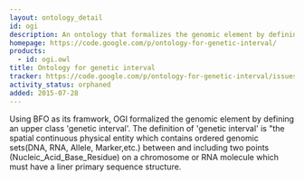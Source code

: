 ```yaml
---
layout: ontology_detail
id: ogi
description: An ontology that formalizes the genomic element by defining an upper class genetic interval
homepage: https://code.google.com/p/ontology-for-genetic-interval/
products:
  - id: ogi.owl
title: Ontology for genetic interval
tracker: https://code.google.com/p/ontology-for-genetic-interval/issues/list
activity_status: orphaned
added: 2015-07-28
---
```


Using BFO as its framwork, OGI formalized the genomic element by defining an upper class 'genetic interval'. The definition of 'genetic interval' is "the spatial continuous physical entity which contains ordered genomic sets(DNA, RNA, Allele, Marker,etc.) between and including two points (Nucleic_Acid_Base_Residue) on a chromosome or RNA molecule which must have a liner primary sequence structure.
